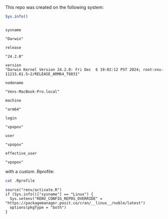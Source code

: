 

This repo was created on the following system:

``` r
Sys.info()
```

                                                                                                    sysname 
                                                                                                   "Darwin" 
                                                                                                    release 
                                                                                                   "24.2.0" 
                                                                                                    version 
    "Darwin Kernel Version 24.2.0: Fri Dec  6 19:02:12 PST 2024; root:xnu-11215.61.5~2/RELEASE_ARM64_T6031" 
                                                                                                   nodename 
                                                                                   "Vens-MacBook-Pro.local" 
                                                                                                    machine 
                                                                                                    "arm64" 
                                                                                                      login 
                                                                                                   "vpopov" 
                                                                                                       user 
                                                                                                   "vpopov" 
                                                                                             effective_user 
                                                                                                   "vpopov" 

with a custom .Rprofile:

``` bash
cat .Rprofile
```

    source("renv/activate.R")
    if (Sys.info()["sysname"] == "Linux") {
      Sys.setenv("RENV_CONFIG_REPOS_OVERRIDE" = "https://packagemanager.posit.co/cran/__linux__/noble/latest")
      options(pkgType = "both")
    }
